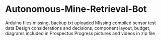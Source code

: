 # Autonomous-Mine-Retrieval-Bot
Arduino files missing, backup txt uploaded
Missing compiled sensor test data
Design considerations and decisions, component layout, budget, diagrams included in Prospectus
Progress pictures and videos in zip file
